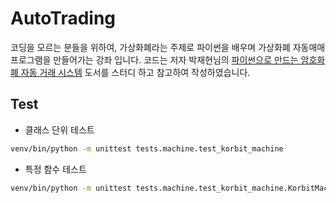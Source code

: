 # AutoTrading
코딩을 모르는 분들을 위하여, 가상화폐라는 주제로 파이썬을 배우며 가상화폐 자동매매 프로그램을 만들어가는 강좌 입니다.
코드는 저자 박재현님의 [파이썬으로 만드는 암호화폐 자동 거래 시스템](http://www.kyobobook.co.kr/product/detailViewKor.laf?ejkGb=KOR&mallGb=KOR&orderClick=JAa&barcode=9791158391027) 도서를 스터디 하고 참고하여 작성하였습니다.


## Test
- 클래스 단위 테스트
```sh
venv/bin/python -m unittest tests.machine.test_korbit_machine
```

- 특정 함수 테스트
```sh
venv/bin/python -m unittest tests.machine.test_korbit_machine.KorbitMachineTestCase.test_get_ticker
```